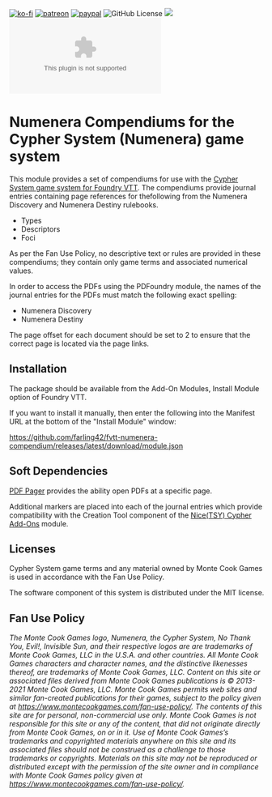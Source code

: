 [![ko-fi](https://img.shields.io/badge/Ko--Fi-farling-success)](https://ko-fi.com/farling)
[![patreon](https://img.shields.io/badge/Patreon-amusingtime-success)](https://patreon.com/amusingtime)
[![paypal](https://img.shields.io/badge/Paypal-farling-success)](https://paypal.me/farling)
![GitHub License](https://img.shields.io/github/license/farling42/fvtt-numenera-compendium)
![](https://img.shields.io/badge/Foundry-v9-informational)
![Latest Release Download Count](https://img.shields.io/github/downloads/farling42/fvtt-numenera-compendium/latest/module.zip)

# Numenera Compendiums for the Cypher System (Numenera) game system

This module provides a set of compendiums for use with the [Cypher System game system for Foundry VTT](https://foundryvtt.com/packages/cyphersystem/). The compendiums provide journal entries containing page references for thefollowing from the Numenera Discovery and Numenera Destiny rulebooks.

- Types
- Descriptors
- Foci

As per the Fan Use Policy, no descriptive text or rules are provided in these compendiums; they contain only game terms and associated numerical values.

In order to access the PDFs using the PDFoundry module, the names of the journal entries for the PDFs must match the following exact spelling:

- Numenera Discovery
- Numenera Destiny

The page offset for each document should be set to 2 to ensure that the correct page is located via the page links.

## Installation

The package should be available from the Add-On Modules, Install Module option of Foundry VTT.

If you want to install it manually, then enter the following into the Manifest URL at the bottom of the "Install Module" window:

https://github.com/farling42/fvtt-numenera-compendium/releases/latest/download/module.json

## Soft Dependencies

[PDF Pager](https://github.com/farling42/fvtt-pdf-pager/releases/latest/download/module.json) provides the ability open PDFs at a specific page.

Additional markers are placed into each of the journal entries which provide compatibility with the Creation Tool component of the [Nice(TSY) Cypher Add-Ons](https://github.com/NiceTSY/nice-cypher-add-ons) module.

## Licenses

Cypher System game terms and any material owned by Monte Cook Games is used in accordance with the Fan Use Policy.

The software component of this system is distributed under the MIT license.

## Fan Use Policy

*The Monte Cook Games logo, Numenera, the Cypher System, No Thank You, Evil!, Invisible Sun, and their respective logos are are trademarks of Monte Cook Games, LLC in the U.S.A. and other countries. All Monte Cook Games characters and character names, and the distinctive likenesses thereof, are trademarks of Monte Cook Games, LLC. Content on this site or associated files derived from Monte Cook Games publications is © 2013-2021 Monte Cook Games, LLC. Monte Cook Games permits web sites and similar fan-created publications for their games, subject to the policy given at https://www.montecookgames.com/fan-use-policy/. The contents of this site are for personal, non-commercial use only. Monte Cook Games is not responsible for this site or any of the content, that did not originate directly from Monte Cook Games, on or in it. Use of Monte Cook Games’s trademarks and copyrighted materials anywhere on this site and its associated files should not be construed as a challenge to those trademarks or copyrights. Materials on this site may not be reproduced or distributed except with the permission of the site owner and in compliance with Monte Cook Games policy given at https://www.montecookgames.com/fan-use-policy/.*
